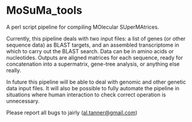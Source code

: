 # MoSuMa_tools
A perl script pipeline for compiling MOlecular SUperMAtrices.

Currently, this pipeline deals with two input files: a list of genes (or other sequence data) as BLAST targets, and an assembled transcriptome in which to carry out the BLAST search. Data can be in amino acids or nucleotides. Outputs are aligned matrices for each sequence, ready for concatenation into a supermatrix, gene-tree analysis, or anything else really.

In future this pipeline will be able to deal with genomic and other genetic data input files. It will also be possible to fully automate the pipeline in situations where human interaction to check correct operation is unnecessary.

Please report all bugs to jairly (al.tanner@gmail.com)
